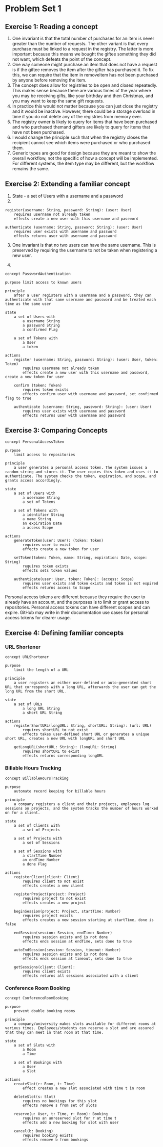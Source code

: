 # Problem Set 1
## Exercise 1: Reading a concept
1. One invariant is that the total number of purchases for an item is never greater than the number of requests. The other variant is that every purchase must be linked to a request in the registry. The latter is more important because this means we bought the giftee something they did not want, which defeats the point of the concept.
2. One way someone might purchase an item that does not have a request is if the giftee removes the item after the gifter has purchased it. To fix this, we can require that the item in removeItem has not been purchased by anyone before removing the item.
3. The concept does allow for registries to be open and closed repeatedly. This makes sense because there are various times of the year where you may be receiving gifts, like your birthday and then Christmas, and you may want to keep the same gift requests.
4. In practice this would not matter because you can just close the registry and it would be inactive. However, there could be a storage overload in time if you do not delete any of the registries from memory ever.
5. The registry owner is likely to query for items that have been purchased and who purchased themand gifters are likely to query for items that have not been purchased.
6. I would change the principle such that when the registry closes the recipient cannot see which items were purchased or who purchased them.
7. Generic types are good for design because they are meant to show the overall workflow, not the specific of how a concept will be implemented. For different systems, the item type may be different, but the workflow remains the same.

## Exercise 2: Extending a familiar concept
1. State - a set of Users with a username and a password
2. 
```````
register(username: String, password: String): (user: User)  
    requires username not already taken
    effects create a new user with this username and password

authenticate (username: String, password: String): (user: User)
    requires user exists with username and password
    effects returns user with username and password
```````

3. One invariant is that no two users can have the same username. This is preserved by requiring the username to not be taken when registering a new user.

4. 
```````
concept PasswordAuthentication  

purpose limit access to known users  

principle  
    after a user registers with a username and a password, they can authenticate with that same username and password and be treated each time as the same user  

state  
    a set of Users with 
        a username String
        a password String
        a confirmed Flag
    
    a set of Tokens with
        a User
        a token

actions  
    register (username: String, password: String): (user: User, token: Token)  
        requires username not already taken  
        effects create a new user with this username and password, create a new token for user
    
    confirm (token: Token)
        requires token exists
        effects confirm user with username and password, set confirmed flag to true

    authenticate (username: String, password: String): (user: User)  
        requires user exists with username and password  
        effects returns user with username and password 
```````
## Exercise 3: Comparing Concepts
```````
concept PersonalAccessToken

purpose 
    limit access to repositories

principle
    a user generates a personal access token. The system issues a random string and stores it. The user copies this token and uses it to authenticate. The system checks the token, expiration, and scope, and grants access accordingly.

state
    a set of Users with 
        a username String
        a set of Tokens
    
    a set of Tokens with
        a identifier String
        a name String
        an expiration Date
        a access Scope

actions
    generateToken(user: User): (token: Token)  
        requires user to exist  
        effects create a new token for user
    
    setToken(token: Token, name: String, expiration: Date, scope: String)
        requires token exists
        effects sets token values
    
    authenticate(user: User, token: Token): (access: Scope)
        requires user exists and token exists and token is not expired
        effects returns access to Scope
```````

Personal access tokens are different because they require the user to already have an account, and the purposes is to limit or grant access to repositories. Personal access tokens can have different scopes and can expire. GitHub may write in their documentation use cases for personal access tokens for clearer usage.

## Exercise 4: Defining familiar concepts
### URL Shortener
```````
concept URLShortener

purpose
    limit the length of a URL

principle
    a user registers an either user-defined or auto-generated short URL that corresponds with a long URL, afterwards the user can get the long URL from the short URL.

state
    a set of URLs
        a long URL String
        a short URL String

actions
    registerShortURL(longURL: String, shortURL: String): (url: URL)
        requires shortURL to not exist
        effects takes user-defined short URL or generates a unique short URL, creates a new URL with longURL and short URL
    
    getLongURL(shortURL: String): (longURL: String)
        requires shortURL to exist
        effects returns corresponding longURL
```````
### Billable Hours Tracking
```````
concept BillableHoursTracking

purpose
    automate record keeping for billable hours

principle
    a company registers a client and their projects, employees log sessions on projects, and the system tracks the number of hours worked on for a client.

state
    a set of Clients with
        a set of Projects

    a set of Projects with
        a set of Sessions
    
    a set of Sessions with
        a startTime Number
        an endTime Number
        a done Flag

actions
    registerClient(client: Client)
        requires client to not exist
        effects creates a new client

    registerProject(project: Project)
        requires project to not exist
        effects creates a new project

    beginSession(project: Project, startTime: Number)
        requires project exists
        effects creates a new session starting at startTime, done is false

    endSession(session: Session, endTime: Number)
        requires session exists and is not done
        effects ends session at endTime, sets done to true
    
    autoEndSession(session: Session, timeout: Number)
        requires session exists and is not done
        effects ends session at timeout, sets done to true
    
    getSessions(client: Client):
        requires client exists
        effects returns all sessions associated with a client
```````
### Conference Room Booking
```````
concept ConferenceRoomBooking

purpose
    prevent double booking rooms

principle
    a company/university makes slots available for different rooms at various times. Employees/students can reserve a slot and are assured that they can meet in that room at that time.

state
    a set of Slots with
        a Room
        a Time
    
    a set of Bookings with
        a User
        a Slot

actions
    createSlot(r: Room, t: Time)
        effect creates a new slot associated with time t in room

    deleteSlot(s: Slot)
        requires no bookings for this slot
        effects remove s from set of slots

    reserve(u: User, t: Time, r: Room): Booking
        requires an unreserved slot for r at time t
        effects add a new booking for slot with user

    cancel(b: Booking)
        requires booking exists
        effects remove b from bookings
```````
